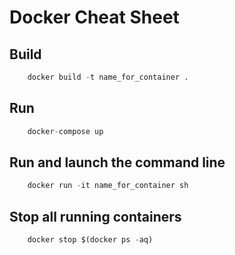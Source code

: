 # Docker Cheat Sheet

## Build

```python
    docker build -t name_for_container .
```

## Run

```python
    docker-compose up
```

## Run and launch the command line

```python
    docker run -it name_for_container sh
```

## Stop all running containers

```python
    docker stop $(docker ps -aq)
```